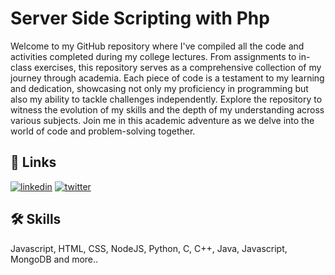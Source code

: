
# Server Side Scripting with Php

Welcome to my GitHub repository where I've compiled all the code and activities completed during my college lectures. From assignments to in-class exercises, this repository serves as a comprehensive collection of my journey through academia. Each piece of code is a testament to my learning and dedication, showcasing not only my proficiency in programming but also my ability to tackle challenges independently. Explore the repository to witness the evolution of my skills and the depth of my understanding across various subjects. Join me in this academic adventure as we delve into the world of code and problem-solving together.


## 🔗 Links
[![linkedin](https://img.shields.io/badge/linkedin-0A66C2?style=for-the-badge&logo=linkedin&logoColor=white)](https://www.linkedin.com/in/vanshchaurasiya24)
[![twitter](https://img.shields.io/badge/twitter-1DA1F2?style=for-the-badge&logo=twitter&logoColor=white)](https://www.twitter.com/vanshchaurasiy4)


## 🛠 Skills
Javascript, HTML, CSS, NodeJS, Python, C, C++, Java, Javascript, MongoDB and more..

